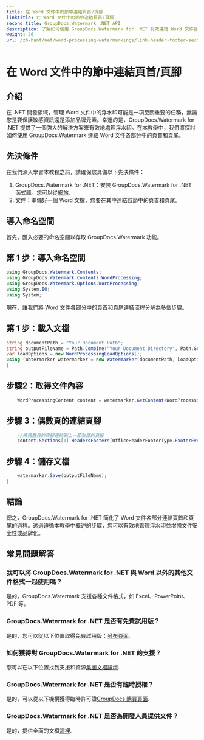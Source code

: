 ```yaml
---
title: 在 Word 文件中的節中連結頁首/頁腳
linktitle: 在 Word 文件中的節中連結頁首/頁腳
second_title: GroupDocs.Watermark .NET API
description: 了解如何使用 GroupDocs.Watermark for .NET 有效連結 Word 文件各部分中的頁首和頁尾。文件管理和安全。
weight: 26
url: /zh-hant/net/word-processing-watermarkings/link-header-footer-section-word-docs/
---
```


# 在 Word 文件中的節中連結頁首/頁腳

## 介紹
在 .NET 開發領域，管理 Word 文件中的浮水印可能是一項至關重要的任務，無論您是要保護敏感資訊還是添加品牌元素。幸運的是，GroupDocs.Watermark for .NET 提供了一個強大的解決方案來有效地處理浮水印。在本教學中，我們將探討如何使用 GroupDocs.Watermark 連結 Word 文件各部分中的頁首和頁尾。
## 先決條件
在我們深入學習本教程之前，請確保您具備以下先決條件：
1. GroupDocs.Watermark for .NET：安裝 GroupDocs.Watermark for .NET 函式庫。您可以從[網站](https://releases.groupdocs.com/Watermark/net/).
2. 文件：準備好一個 Word 文檔，您要在其中連結各節中的頁首和頁尾。

## 導入命名空間
首先，匯入必要的命名空間以存取 GroupDocs.Watermark 功能。
## 第 1 步：導入命名空間
```csharp
using GroupDocs.Watermark.Contents;
using GroupDocs.Watermark.Contents.WordProcessing;
using GroupDocs.Watermark.Options.WordProcessing;
using System.IO;
using System;
```
現在，讓我們將 Word 文件各部分中的頁首和頁尾連結流程分解為多個步驟。
## 第 1 步：載入文檔
```csharp
string documentPath = "Your Document Path";
string outputFileName = Path.Combine("Your Document Directory", Path.GetFileName(documentPath));
var loadOptions = new WordProcessingLoadOptions();
using (Watermarker watermarker = new Watermarker(documentPath, loadOptions))
{
```
## 步驟2：取得文件內容
```csharp
    WordProcessingContent content = watermarker.GetContent<WordProcessingContent>();
```
## 步驟 3：偶數頁的連結頁腳
```csharp
    //將偶數頁的頁腳連結到上一節對應的頁腳
    content.Sections[1].HeadersFooters[OfficeHeaderFooterType.FooterEven].IsLinkedToPrevious = true;
```
## 步驟 4：儲存文檔
```csharp
    watermarker.Save(outputFileName);
}
```

## 結論
總之，GroupDocs.Watermark for .NET 簡化了 Word 文件各部分連結頁首和頁尾的過程。透過遵循本教學中概述的步驟，您可以有效地管理浮水印並增強文件安全性或品牌化。
## 常見問題解答
### 我可以將 GroupDocs.Watermark for .NET 與 Word 以外的其他文件格式一起使用嗎？
是的，GroupDocs.Watermark 支援各種文件格式，如 Excel、PowerPoint、PDF 等。
### GroupDocs.Watermark for .NET 是否有免費試用版？
是的，您可以從以下位置取得免費試用版：[發布頁面](https://releases.groupdocs.com/).
### 如何獲得對 GroupDocs.Watermark for .NET 的支援？
您可以在以下位置找到支援和資源[集團文檔論壇](https://forum.groupdocs.com/c/watermark/19).
### GroupDocs.Watermark for .NET 是否有臨時授權？
是的，可以從以下機構獲得臨時許可證[GroupDocs 購買頁面](https://purchase.groupdocs.com/temporary-license/).
### GroupDocs.Watermark for .NET 是否為開發人員提供文件？
是的，提供全面的文檔[這裡](https://tutorials.groupdocs.com/Watermark/net/).